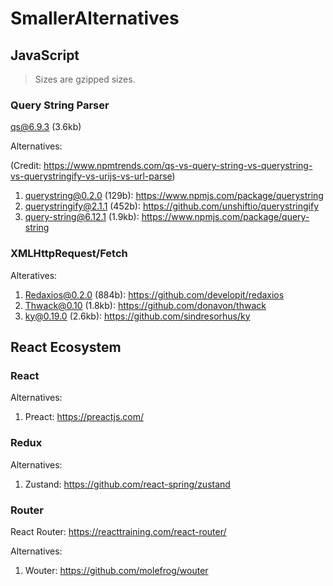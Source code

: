 # SmallerAlternatives


## JavaScript

> Sizes are gzipped sizes.

### Query String Parser

[qs@6.9.3](https://www.npmjs.com/package/qs) (3.6kb)

Alternatives:

(Credit: https://www.npmtrends.com/qs-vs-query-string-vs-querystring-vs-querystringify-vs-urijs-vs-url-parse)

1. querystring@0.2.0 (129b): https://www.npmjs.com/package/querystring
1. querystringify@2.1.1 (452b): https://github.com/unshiftio/querystringify
1. query-string@6.12.1 (1.9kb): https://www.npmjs.com/package/query-string

### XMLHttpRequest/Fetch

Alteratives:

1. Redaxios@0.2.0 (884b): https://github.com/developit/redaxios
1. Thwack@0.10 (1.8kb): https://github.com/donavon/thwack
1. ky@0.19.0 (2.6kb): https://github.com/sindresorhus/ky

## React Ecosystem

### React

Alternatives:

1. Preact: https://preactjs.com/

### Redux

Alternatives:

1. Zustand: https://github.com/react-spring/zustand


### Router

React Router: https://reacttraining.com/react-router/

Alternatives:
1. Wouter: https://github.com/molefrog/wouter
